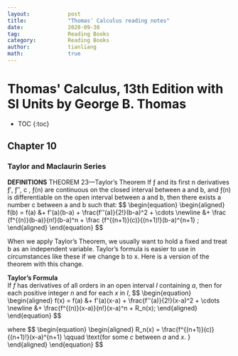 ```yaml
---
layout:            post
title:             "Thomas' Calculus reading notes"
date:              2020-09-30
tag:               Reading Books
category:          Reading Books
author:            tianliang
math:              true
---
```



# Thomas' Calculus, 13th Edition with SI Units by George B. Thomas


- TOC
{:toc}


## Chapter 10  
### Taylor and Maclaurin Series
**DEFINITIONS**
THEOREM 23—Taylor’s Theorem If ƒ and its first n derivatives ƒ′, ƒ″, c , ƒ(n) are continuous on the closed interval between a and b, and ƒ(n) is differentiable on the open interval between a and b, then there exists a number c between a and b such that: 
\$$
\begin{equation}
 \begin{aligned}
f(b) = f(a) &+ f'(a)(b-a) + \frac{f\'\'(a)}{2!}(b-a)^2 + \cdots \newline
&+ \frac {f^{(n)}(b-a)}{n!}(b-a)^n + \frac {f^{(n+1)}(c)}{(n+1)!}(b-a)^{n+1} ;
 \end{aligned}
\end{equation}
$$

When we apply Taylor’s Theorem, we usually want to hold a fixed and treat b as an independent variable. Taylor’s formula is easier to use in circumstances like these if we change b to x. Here is a version of the theorem with this change.

**Taylor’s Formula**  
If $f$ has derivatives of all orders in an open interval $I$ containing $a$, then for each positive integer $n$ and for each $x$ in $I$, 
\$$
\begin{equation}
 \begin{aligned}
f(x) = f(a) &+ f'(a)(x-a) + \frac{f\'\'(a)}{2!}(x-a)^2  + \cdots  \newline
&+ \frac{f^{(n)}(x-a)}{n!}(x-a)^n + R_n(x);
 \end{aligned}
\end{equation}
$$

where 
\$$
\begin{equation}
 \begin{aligned}
R_n(x) = \frac{f^{(n+1)}(c)}{(n+1)!}(x-a)^{n+1} \qquad \text{for some $c$ between $a$ and $x$. }
 \end{aligned}
\end{equation}
$$





